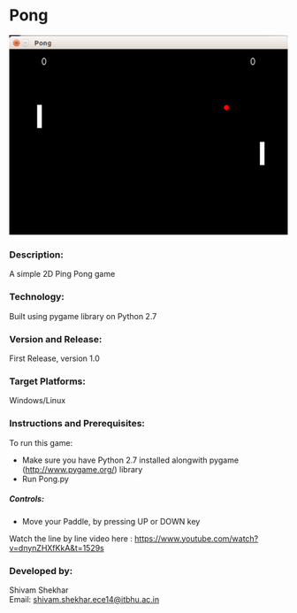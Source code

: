 # Pong

![](https://github.com/Udyam-Warp-Zone-Event/Pong/blob/master/screenshot.png)

### Description:
A simple 2D Ping Pong game 

### Technology:
Built using pygame library on Python 2.7

### Version and Release:
First Release, version 1.0

### Target Platforms:
Windows/Linux

### Instructions and Prerequisites:   
To run this game:  
* Make sure you have Python 2.7 installed alongwith pygame (http://www.pygame.org/) library
* Run Pong.py

##### Controls:
* Move your Paddle, by pressing UP or DOWN key

Watch the line by line video here : https://www.youtube.com/watch?v=dnynZHXfKkA&t=1529s

### Developed by: 
Shivam Shekhar  
Email: shivam.shekhar.ece14@itbhu.ac.in   
